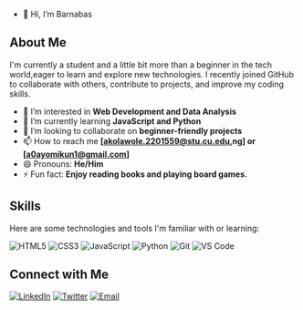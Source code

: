- 👋 Hi, I’m Barnabas
## About Me

I'm currently a student and a little bit more than a beginner in the tech world,eager to learn and explore new technologies. 
I recently joined GitHub to collaborate with others, contribute to projects, and improve my coding skills.
- 👀 I’m interested in **Web Development and Data Analysis**
- 🌱 I’m currently learning **JavaScript and Python**
- 💞️ I’m looking to collaborate on **beginner-friendly projects**
- 📫 How to reach me **[akolawole.2201559@stu.cu.edu,ng] or [a0ayomikun1@gmail.com]**
- 😄 Pronouns: **He/Him**
- ⚡ Fun fact: **Enjoy reading books and playing board games.**

## Skills

Here are some technologies and tools I'm familiar with or learning:

![HTML5](https://img.shields.io/badge/-HTML5-E34F26?style=flat&logo=html5&logoColor=white)
![CSS3](https://img.shields.io/badge/-CSS3-1572B6?style=flat&logo=css3&logoColor=white)
![JavaScript](https://img.shields.io/badge/-JavaScript-F7DF1E?style=flat&logo=javascript&logoColor=black)
![Python](https://img.shields.io/badge/Python-3776AB?style=flat&logo=python&logoColor=white)
![Git](https://img.shields.io/badge/-Git-F05032?style=flat&logo=git&logoColor=white)
![VS Code](https://img.shields.io/badge/-VS%20Code-007ACC?style=flat&logo=visual-studio-code&logoColor=white)

## Connect with Me

[![LinkedIn](https://img.shields.io/badge/-LinkedIn-0077B5?style=flat&logo=linkedin&logoColor=white)](https://www.linkedin.com/in/ayomikun-kolawole-1679bb308/)
[![Twitter](https://img.shields.io/badge/-Twitter-1DA1F2?style=flat&logo=twitter&logoColor=white)](#)
[![Email](https://img.shields.io/badge/-Email-D14836?style=flat&logo=gmail&logoColor=white)](mailto:akolawole.2201559@stu.cu.edu.ng)
<!---
Dayomikun1/Dayomikun1 is a ✨ special ✨ repository because its `README.md` (this file) appears on your GitHub profile.
You can click the Preview link to take a look at your changes.
--->
